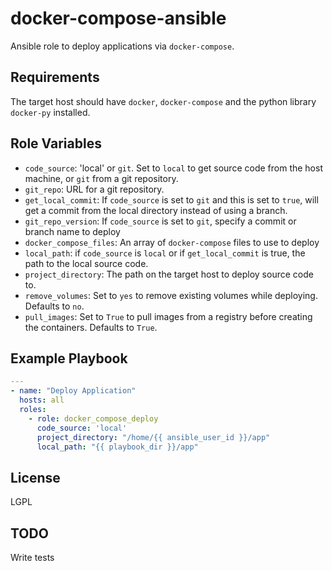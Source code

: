 docker-compose-ansible
=========

Ansible role to deploy applications via `docker-compose`.

Requirements
------------

The target host should have `docker`, `docker-compose` and the python library `docker-py` installed.

Role Variables
--------------

 - `code_source`: 'local' or `git`. Set to `local` to get source code from the host machine, or `git` from a git
 repository.
 - `git_repo`: URL for a git repository.
 - `get_local_commit`: If `code_source` is set to `git` and this is set to `true`, will get a commit from the local
 directory instead of using a branch.
 - `git_repo_version`: If `code_source` is set to `git`, specify a commit or branch name to deploy
 - `docker_compose_files`: An array of `docker-compose` files to use to deploy
 - `local_path`: if `code_source` is `local` or if `get_local_commit` is true, the path to the local source code.
 - `project_directory`: The path on the target host to deploy source code to.
 - `remove_volumes`: Set to `yes` to remove existing volumes while deploying. Defaults to `no`.
 - `pull_images`: Set to `True` to pull images from a registry before creating the containers. Defaults to `True`.


Example Playbook
----------------

```yml
---
- name: "Deploy Application"
  hosts: all
  roles:
    - role: docker_compose_deploy
      code_source: 'local'
      project_directory: "/home/{{ ansible_user_id }}/app"
      local_path: "{{ playbook_dir }}/app"

```

License
-------

LGPL

TODO
-------

Write tests

